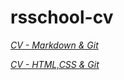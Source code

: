 # rsschool-cv

[*CV - Markdown & Git*](https://The-click.github.io/rsschool-cv/cv)

[*CV - HTML,CSS & Git*](https://The-click.github.io/rsschool-cv/)
